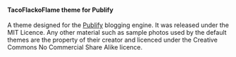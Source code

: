 #### TacoFlackoFlame theme for Publify

A theme designed for the [Publify](http://publify.co) blogging engine.
It was released under the MIT Licence.
Any other material such as sample photos used by the default themes are the
property of their creator and licenced under the Creative Commons No
Commercial Share Alike licence.
